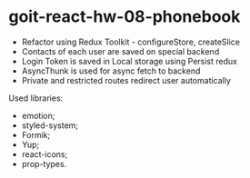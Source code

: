 # goit-react-hw-08-phonebook

- Refactor using Redux Toolkit - configureStore, createSlice
- Contacts of each user are saved on special backend
- Login Token is saved in Local storage using Persist redux
- AsyncThunk is used for async fetch to backend
- Private and restricted routes redirect user automatically

Used libraries:

- emotion;
- styled-system;
- Formik;
- Yup;
- react-icons;
- prop-types.
